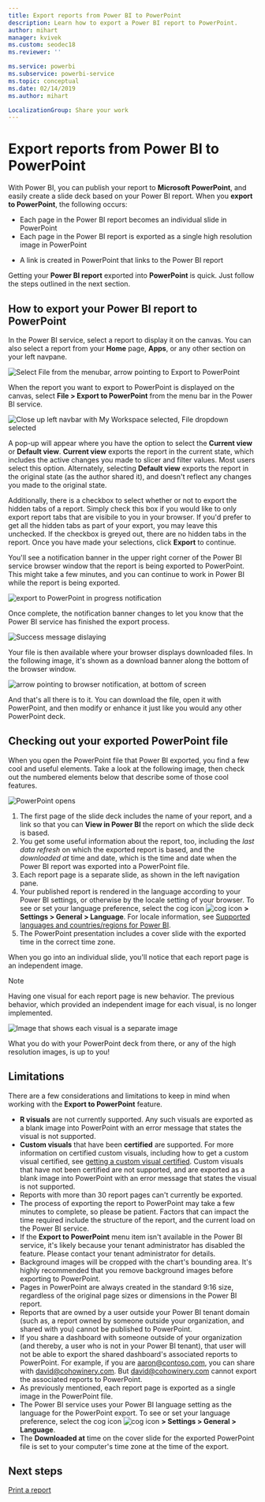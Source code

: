 ```yaml
---
title: Export reports from Power BI to PowerPoint
description: Learn how to export a Power BI report to PowerPoint.
author: mihart
manager: kvivek
ms.custom: seodec18
ms.reviewer: ''

ms.service: powerbi
ms.subservice: powerbi-service
ms.topic: conceptual
ms.date: 02/14/2019
ms.author: mihart

LocalizationGroup: Share your work
---
```

# Export reports from Power BI to PowerPoint
With Power BI, you can publish your report to **Microsoft PowerPoint**, and easily create a slide deck based on your Power BI report. When you **export to PowerPoint**, the following occurs:

* Each page in the Power BI report becomes an individual slide in PowerPoint
* Each page in the Power BI report is exported as a single high resolution image in PowerPoint
<!-- * The filters and slicers settings that you added to the report are preserved. -->
* A link is created in PowerPoint that links to the Power BI report 

Getting your **Power BI report** exported into **PowerPoint** is quick. Just follow the steps outlined in the next section.

## How to export your Power BI report to PowerPoint
In the Power BI service, select a report to display it on the canvas. You can also select a report from your **Home** page, **Apps**, or any other section on your left navpane.

![Select File from the menubar, arrow pointing to Export to PowerPoint](media/end-user-powerpoint/power-bi-publish.png)

When the report you want to export to PowerPoint is displayed on the canvas, select **File > Export to PowerPoint** from the menu bar in the Power BI service.

![Close up left navbar with My Workspace selected, File dropdown selected](media/end-user-powerpoint/powerbi_to_powerpoint_1.png)
   
A pop-up will appear where you have the option to select the **Current view** or **Default view**.  **Current view** exports the report in the current state, which includes the active changes you made to slicer and filter values.  Most users select this option.  Alternately, selecting **Default view** exports the report in the original state (as the author shared it), and doesn't reflect any changes you made to the original state.
    
Additionally, there is a checkbox to select whether or not to export the hidden tabs of a report.  Simply check this box if you would like to only export report tabs that are visibile to you in your browser.  If you'd prefer to get all the hidden tabs as part of your export, you may leave this unchecked.  If the checkbox is greyed out, there are no hidden tabs in the report.  Once you have made your selections, click **Export** to continue.

You'll see a notification banner in the upper right corner of the Power BI service browser window that the report is being exported to PowerPoint. This might take a few minutes, and you can continue to work in Power BI while the report is being exported.

![export to PowerPoint in progress notification](media/end-user-powerpoint/powerbi_to_powerpoint_2.png)

Once complete, the notification banner changes to let you know that the Power BI service has finished the export process.

![Success message dislaying](media/end-user-powerpoint/powerbi_to_powerpoint_3.png)

Your file is then available where your browser displays downloaded files. In the following image, it's shown as a download banner along the bottom of the browser window.

![arrow pointing to browser notification, at bottom of screen](media/end-user-powerpoint/powerbi_to_powerpoint_4.png)

And that's all there is to it. You can download the file, open it with PowerPoint, and then modify or enhance it just like you would any other PowerPoint deck.

## Checking out your exported PowerPoint file
When you open the PowerPoint file that Power BI exported, you find a few cool and useful elements. Take a look at the following image, then check out the numbered elements below that describe some of those cool features.

![PowerPoint opens](media/end-user-powerpoint/powerbi_to_powerpoint_5.png)

1. The first page of the slide deck includes the name of your report, and a link so that you can **View in Power BI** the report on which the slide deck is based.
2. You get some useful information about the report, too, including the *last data refresh* on which the exported report is based, and the *downloaded at* time and date, which is the time and date when the Power BI report was exported into a PowerPoint file.
3. Each report page is a separate slide, as shown in the left navigation pane. 
4. Your published report is rendered in the language according to your Power BI settings, or otherwise by the locale setting of your browser. To see or set your language preference, select the cog icon ![cog icon](media/end-user-powerpoint/power-bi-settings-icon.png) **> Settings > General > Language**. For locale information, see [Supported languages and countries/regions for Power BI](../supported-languages-countries-regions.md).
5. The PowerPoint presentation includes a cover slide with the exported time in the correct time zone.

When you go into an individual slide, you'll notice that each report page is an independent image.

>[!NOTE]
> Having one visual for each report page is new behavior. The previous behavior, which provided an independent image for each visual, is no longer implemented. 
 

![Image that shows each visual is a separate image](media/end-user-powerpoint/powerbi_to_powerpoint_6.png)

What you do with your PowerPoint deck from there, or any of the high resolution images, is up to you!

## Limitations
There are a few considerations and limitations to keep in mind when working with the **Export to PowerPoint** feature.

* **R visuals** are not currently supported. Any such visuals are exported as a blank image into PowerPoint with an error message that states the visual is not supported.
* **Custom visuals** that have been **certified** are supported. For more information on certified custom visuals, including how to get a custom visual certified, see [getting a custom visual certified](../power-bi-custom-visuals-certified.md). Custom visuals that have not been certified are not supported, and are exported as a blank image into PowerPoint with an error message that states the visual is not supported.
* Reports with more than 30 report pages can't currently be exported.
* The process of exporting the report to PowerPoint may take a few minutes to complete, so please be patient. Factors that can impact the time required include the structure of the report, and the current load on the Power BI service.
* If the **Export to PowerPoint** menu item isn't available in the Power BI service, it's likely because your tenant administrator has disabled the feature. Please contact your tenant administrator for details.
* Background images will be cropped with the chart's bounding area. It's highly recommended that you remove background images before exporting to PowerPoint.
* Pages in PowerPoint are always created in the standard 9:16 size, regardless of the original page sizes or dimensions in the Power BI report.
* Reports that are owned by a user outside your Power BI tenant domain (such as, a report owned by someone outside your organization, and shared with you) cannot be published to PowerPoint.
* If you share a dashboard with someone outside of your organization (and thereby, a user who is not in your Power BI tenant), that user will not be able to export the shared dashboard's associated reports to PowerPoint. For example, if you are aaron@contoso.com, you can share with david@cohowinery.com. But david@cohowinery.com cannot export the associated reports to PowerPoint.
* As previously mentioned, each report page is exported as a single image in the PowerPoint file.
* The Power BI service uses your Power BI language setting as the language for the PowerPoint export. To see or set your language preference, select the cog icon ![cog icon](media/end-user-powerpoint/power-bi-settings-icon.png) **> Settings > General > Language**.
* The **Downloaded at** time on the cover slide for the exported PowerPoint file is set to your computer's time zone at the time of the export.

## Next steps
[Print a report](end-user-print.md)
